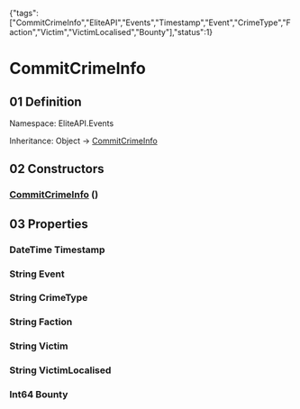 {"tags":["CommitCrimeInfo","EliteAPI","Events","Timestamp","Event","CrimeType","Faction","Victim","VictimLocalised","Bounty"],"status":1}

# CommitCrimeInfo

## 01 Definition

Namespace: <span class='code'>EliteAPI.Events</span>

Inheritance: <span class='code'>Object</span> → <span class='code'>[CommitCrimeInfo](../../EliteAPI/Events/CommitCrimeInfo.html)</span>

## 02 Constructors

### <span class='code'>[CommitCrimeInfo](../../EliteAPI/Events/CommitCrimeInfo.html)</span> ()

## 03 Properties

### <span class='code'>DateTime</span> Timestamp

### <span class='code'>String</span> Event

### <span class='code'>String</span> CrimeType

### <span class='code'>String</span> Faction

### <span class='code'>String</span> Victim

### <span class='code'>String</span> VictimLocalised

### <span class='code'>Int64</span> Bounty

